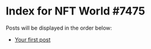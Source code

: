 # Index for NFT World #7475
Posts will be displayed in the order below:

- [Your first post](./001-first.md)

